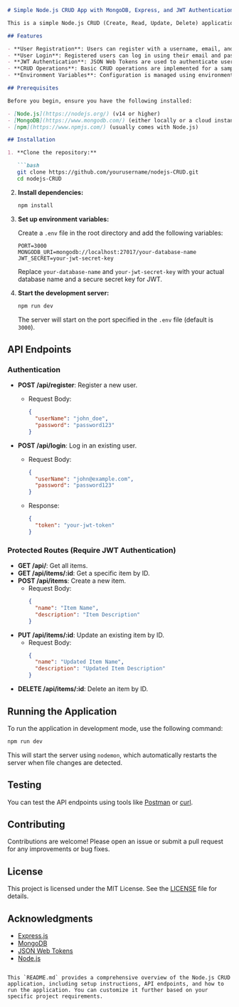 ```markdown
# Simple Node.js CRUD App with MongoDB, Express, and JWT Authentication

This is a simple Node.js CRUD (Create, Read, Update, Delete) application that uses MongoDB as the database, Express as the web framework, and JSON Web Tokens (JWT) for authentication. The application includes basic user registration and login functionality.

## Features

- **User Registration**: Users can register with a username, email, and password.
- **User Login**: Registered users can log in using their email and password.
- **JWT Authentication**: JSON Web Tokens are used to authenticate users and protect routes.
- **CRUD Operations**: Basic CRUD operations are implemented for a sample resource (e.g., posts, items, etc.).
- **Environment Variables**: Configuration is managed using environment variables.

## Prerequisites

Before you begin, ensure you have the following installed:

- [Node.js](https://nodejs.org/) (v14 or higher)
- [MongoDB](https://www.mongodb.com/) (either locally or a cloud instance like MongoDB Atlas)
- [npm](https://www.npmjs.com/) (usually comes with Node.js)

## Installation

1. **Clone the repository:**

   ```bash
   git clone https://github.com/yourusername/nodejs-CRUD.git
   cd nodejs-CRUD
   ```

2. **Install dependencies:**

   ```bash
   npm install
   ```

3. **Set up environment variables:**

   Create a `.env` file in the root directory and add the following variables:

   ```env
   PORT=3000
   MONGODB_URI=mongodb://localhost:27017/your-database-name
   JWT_SECRET=your-jwt-secret-key
   ```

   Replace `your-database-name` and `your-jwt-secret-key` with your actual database name and a secure secret key for JWT.

4. **Start the development server:**

   ```bash
   npm run dev
   ```

   The server will start on the port specified in the `.env` file (default is `3000`).

## API Endpoints

### Authentication

- **POST /api/register**: Register a new user.
  - Request Body:
    ```json
    {
      "userName": "john_doe",
      "password": "password123"
    }
    ```

- **POST /api/login**: Log in an existing user.
  - Request Body:
    ```json
    {
      "userName": "john@example.com",
      "password": "password123"
    }
    ```
  - Response:
    ```json
    {
      "token": "your-jwt-token"
    }
    ```

### Protected Routes (Require JWT Authentication)

- **GET /api/**: Get all items.
- **GET /api/items/:id**: Get a specific item by ID.
- **POST /api/items**: Create a new item.
  - Request Body:
    ```json
    {
      "name": "Item Name",
      "description": "Item Description"
    }
    ```
- **PUT /api/items/:id**: Update an existing item by ID.
  - Request Body:
    ```json
    {
      "name": "Updated Item Name",
      "description": "Updated Item Description"
    }
    ```
- **DELETE /api/items/:id**: Delete an item by ID.

## Running the Application

To run the application in development mode, use the following command:

```bash
npm run dev
```

This will start the server using `nodemon`, which automatically restarts the server when file changes are detected.

## Testing

You can test the API endpoints using tools like [Postman](https://www.postman.com/) or [curl](https://curl.se/).

## Contributing

Contributions are welcome! Please open an issue or submit a pull request for any improvements or bug fixes.

## License

This project is licensed under the MIT License. See the [LICENSE](LICENSE) file for details.

## Acknowledgments

- [Express.js](https://expressjs.com/)
- [MongoDB](https://www.mongodb.com/)
- [JSON Web Tokens](https://jwt.io/)
- [Node.js](https://nodejs.org/)

```

This `README.md` provides a comprehensive overview of the Node.js CRUD application, including setup instructions, API endpoints, and how to run the application. You can customize it further based on your specific project requirements.